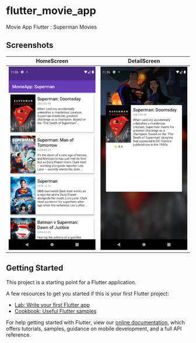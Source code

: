 # flutter_movie_app

Movie App Flutter : Superman Movies

## Screenshots

| HomeScreen | DetailScreen |
|---|---|
|![alt HomeScreen](./screenshot/Screenshot_1617510990.png) | ![alt DetailSCreen](./screenshot/Screenshot_1617511004.png) |


## Getting Started

This project is a starting point for a Flutter application.

A few resources to get you started if this is your first Flutter project:

- [Lab: Write your first Flutter app](https://flutter.dev/docs/get-started/codelab)
- [Cookbook: Useful Flutter samples](https://flutter.dev/docs/cookbook)

For help getting started with Flutter, view our
[online documentation](https://flutter.dev/docs), which offers tutorials,
samples, guidance on mobile development, and a full API reference.
